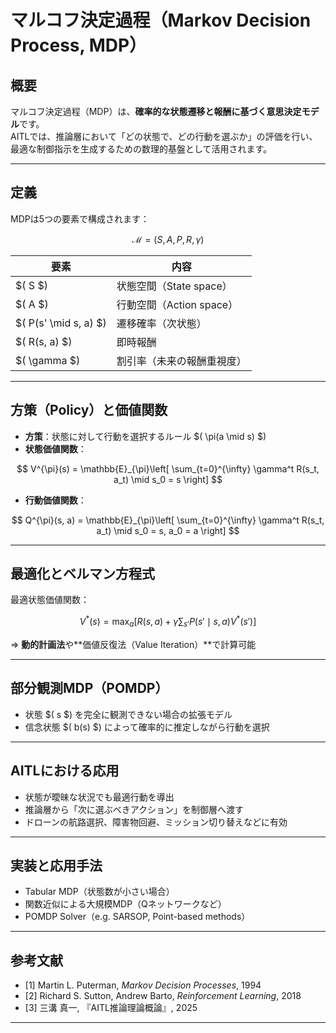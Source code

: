 
# マルコフ決定過程（Markov Decision Process, MDP）

## 概要

マルコフ決定過程（MDP）は、**確率的な状態遷移と報酬に基づく意思決定モデル**です。  
AITLでは、推論層において「どの状態で、どの行動を選ぶか」の評価を行い、  
最適な制御指示を生成するための数理的基盤として活用されます。

---

## 定義

MDPは5つの要素で構成されます：

$$
\mathcal{M} = (S, A, P, R, \gamma)
$$

| 要素 | 内容 |
|------|------|
| $( S $) | 状態空間（State space） |
| $( A $) | 行動空間（Action space） |
| $( P(s' \mid s, a) $) | 遷移確率（次状態） |
| $( R(s, a) $) | 即時報酬 |
| $( \gamma $) | 割引率（未来の報酬重視度） |

---

## 方策（Policy）と価値関数

- **方策**：状態に対して行動を選択するルール $( \pi(a \mid s) $)  
- **状態価値関数**：

$$
V^{\pi}(s) = \mathbb{E}_{\pi}\left[ \sum_{t=0}^{\infty} \gamma^t R(s_t, a_t) \mid s_0 = s \right]
$$

- **行動価値関数**：

$$
Q^{\pi}(s, a) = \mathbb{E}_{\pi}\left[ \sum_{t=0}^{\infty} \gamma^t R(s_t, a_t) \mid s_0 = s, a_0 = a \right]
$$

---

## 最適化とベルマン方程式

最適状態価値関数：

$$
V^*(s) = \max_a \left[ R(s,a) + \gamma \sum_{s'} P(s' \mid s,a) V^*(s') \right]
$$

⇒ **動的計画法**や**価値反復法（Value Iteration）**で計算可能

---

## 部分観測MDP（POMDP）

- 状態 $( s $) を完全に観測できない場合の拡張モデル  
- 信念状態 $( b(s) $) によって確率的に推定しながら行動を選択

---

## AITLにおける応用

- 状態が曖昧な状況でも最適行動を導出  
- 推論層から「次に選ぶべきアクション」を制御層へ渡す  
- ドローンの航路選択、障害物回避、ミッション切り替えなどに有効

---

## 実装と応用手法

- Tabular MDP（状態数が小さい場合）  
- 関数近似による大規模MDP（Qネットワークなど）  
- POMDP Solver（e.g. SARSOP, Point-based methods）

---

## 参考文献

- [1] Martin L. Puterman, *Markov Decision Processes*, 1994  
- [2] Richard S. Sutton, Andrew Barto, *Reinforcement Learning*, 2018  
- [3] 三溝 真一, 『AITL推論理論概論』, 2025  

---

